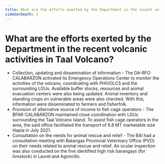 ```yaml
---
title: What are the efforts exerted by the Department in the recent volcanic activities in Taal Volcano?
sidebarDepth: 2
---
```


# What are the efforts exerted by the Department in the recent volcanic activities in Taal Volcano?


 - Collection, updating and dissemination of information - The DA-RFO CALABARZON activated its Emergency Operations Center to monitor the activities of the volcano, coordinating with PHIVOLCS and the surrounding LGUs. Available buffer stocks, resources and animal evacuation centers were also being updated. Animal inventory and standing crops on vulnerable areas were also checked. With this, information were disseminated to farmers and fisherfolk. 
 - Provision of alternative source of income to fish cage operators - The BFAR-CALABARZON maintained close coordination with LGUs surrounding the Taal Volcano island. To assist fish cage operators in the area, the said office facilitated the transport of 6.8 MT marketable size tilapia in July 2021. 
 - Consultation on the needs for animal rescue and relief - The BAI had a consultation meeting with Batangas Provincial Veterinary Office (PVO) on their needs related to animal rescue and relief. An ocular inspection was also conducted on the five identified high risk barangays (for livestock) in Laurel and Agoncillo.
